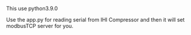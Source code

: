 This use python3.9.0

Use the app.py for reading serial from IHI Compressor and then it will set modbusTCP server for you.
